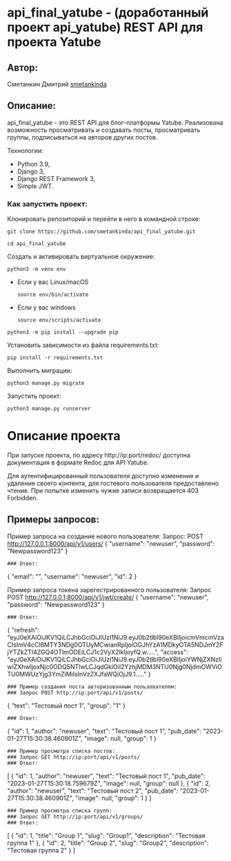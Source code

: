 # api_final_yatube - (доработанный проект api_yatube) REST API для проекта Yatube

## Автор:
Сметанкин Дмитрий [smetankinda](https://github.com/Maliarda)

## Описание:
api_final_yatube - это REST API для блог-платформы Yatube. Реализована возможность просматривать и создавать посты, просматривать группы, подписываться на авторов других постов.

Технологии:
- Python 3.9, 
- Django 3, 
- Django REST Framework 3,
- Simple JWT. 

### Как запустить проект:

Клонировать репозиторий и перейти в него в командной строке:

```
git clone https://github.com/smetankinda/api_final_yatube.git
```

```
cd api_final_yatube
```

Cоздать и активировать виртуальное окружение:

```
python3 -m venv env
```

* Если у вас Linux/macOS

    ```
    source env/bin/activate
    ```

* Если у вас windows

    ```
    source env/scripts/activate
    ```

```
python3 -m pip install --upgrade pip
```

Установить зависимости из файла requirements.txt:

```
pip install -r requirements.txt
```

Выполнить миграции:

```
python3 manage.py migrate
```

Запустить проект:

```
python3 manage.py runserver
```

# Описание проекта

При запуске проекта, по адресу http://ip:port/redoc/ доступна документация в формате Redoc для API Yatube.

Для аутентифицированный пользователя доступно изменение и удаление своего контента, для гостевого пользователя предоставлено чтение. При попытке изменить чужие записи возвращается 403 Forbidden.

## Примеры запросов:

Пример запроса на создание нового пользователя:
Запрос: POST http://127.0.0.1:8000/api/v1/users/
{
    "username": "newuser",
    "password": "Newpassword123"
}
```
### Ответ:
```
{
    "email": "",
    "username": "newuser",
    "id": 2
}

Пример запроса токена зарегестрированного пользователя:
Запрос POST http://127.0.0.1:8000/api/v1/jwt/create/
{
    "username": "newuser",
    "password": "Newpassword123"
}
```
### Ответ:
```
{
    "refresh": "eyJ0eXAiOiJKV1QiLCJhbGciOiJIUzI1NiJ9.eyJ0b2tlbl90eXBlIjoicmVmcmVzaCIsImV4cCI6MTY3NDg0OTUyMCwianRpIjoiOGJhYzA1MDkyOTA5NDJmY2FjYTZkZTI4ZGQ4OTlmODEiLCJ1c2VyX2lkIjoyfQ.w.....",
    "access": "eyJ0eXAiOiJKV1QiLCJhbGciOiJIUzI1NiJ9.eyJ0b2tlbl90eXBlIjoiYWNjZXNzIiwiZXhwIjoxNjc0ODQ5NTIwLCJqdGkiOiI2YzhjMDM3NTU0Njg0NjdmOWViOTU0MWUzYjg3YmZiMiIsInVzZXJfaWQiOjJ9.1....."
}
```
### Пример создания поста авторизованным пользователем:
### Запрос POST http://ip:port/api/v1/posts/
```
{
    "text": "Тестовый пост 1",
    "group": "1"
}
```
### Ответ:
```
{
    "id": 1,
    "author": "newuser",
    "text": "Тестовый пост 1",
    "pub_date": "2023-01-27T15:30:38.460901Z",
    "image": null,
    "group": 1
}
```
### Пример просмотра списка постов:
### Запрос GET http://ip:port/api/v1/posts/
### Ответ:
```
[
    {
        "id": 1,
        "author": "newuser",
        "text": "Тестовый пост 1",
        "pub_date": "2023-01-27T15:30:18.759679Z",
        "image": null,
        "group": null
    },
    {
        "id": 2,
        "author": "newuser",
        "text": "Тестовый пост 2",
        "pub_date": "2023-01-27T15:30:38.460901Z",
        "image": null,
        "group": 1
    }
]
```
### Пример просмотра списка групп:
### Запрос GET http://ip:port/api/v1/groups/
### Ответ:
```
[
    {
        "id": 1,
        "title": "Group 1",
        "slug": "Group1",
        "description": "Тестовая группа 1"
    },
    {
        "id": 2,
        "title": "Group 2",
        "slug": "Group2",
        "description": "Тестовая группа 2"
    }
]
```
